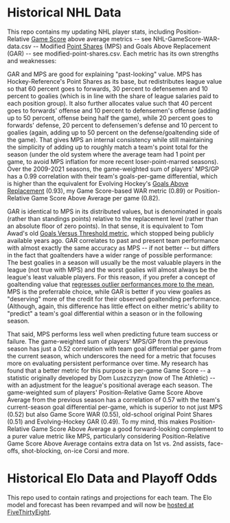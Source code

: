 # Historical NHL Data
This repo contains my updating NHL player stats, including Position-Relative [Game Score](https://hockey-graphs.com/2016/07/13/measuring-single-game-productivity-an-introduction-to-game-score/) above average metrics -- see NHL-GameScore-WAR-data.csv -- Modified [Point Shares](https://www.hockey-reference.com/about/point_shares.html) (MPS) and Goals Above Replacement (GAR) -- see modified-point-shares.csv. Each metric has its own strengths and weaknesses:

GAR and MPS are good for explaining "past-looking" value. MPS has Hockey-Reference's Point Shares as its base, but redistributes league value so that 60 percent goes to forwards, 30 percent to defensemen and 10 percent to goalies (which is in line with the share of league salaries paid to each position group). It also further allocates value such that 40 percent goes to forwards' offense and 10 percent to defensemen's offense (adding up to 50 percent, offense being half the game), while 20 percent goes to forwards' defense, 20 percent to defensemen's defense and 10 percent to goalies (again, adding up to 50 percent on the defense/goaltending side of the game). That gives MPS an internal consistency while still maintaining the simplicity of adding up to roughly match a team's point total for the season (under the old system where the average team had 1 point per game, to avoid MPS inflation for more recent loser-point-marred seasons). Over the 2009-2021 seasons, the game-weighted sum of players' MPS/GP has a 0.99 correlation with their team's goals-per-game differential, which is higher than the equivalent for Evolving Hockey's [Goals Above Replacement](https://evolving-hockey.com/glossary/goals-above-replacement/) (0.93), my Game Score-based WAR metric (0.89) or Position-Relative Game Score Above Average per game (0.82).

GAR is identical to MPS in its distributed values, but is denominated in goals (rather than standings points) relative to the replacement level (rather than an absolute floor of zero points). In that sense, it is equivalent to Tom Awad's old [Goals Versus Threshold metric](https://www.diebytheblade.com/2012/12/7/3411686/sab-re-metrics-what-is-gvt), which stopped being publicly available years ago. GAR correlates to past and present team performance with almost exactly the same accuracy as MPS -- if not better -- but differs in the fact that goaltenders have a wider range of possible performance: The best goalies in a season will usually be the most valuable players in the league (not true with MPS) and the worst goalies will almost always be the league's least valuable players. For this reason, if you prefer a concept of goaltending value that [regresses outlier performances more to the mean](http://tangotiger.com/index.php/site/comments/bias-in-hockey-reference-point-shares#42), MPS is the preferrable choice, while GAR is better if you view goalies as "deserving" more of the credit for their observed goaltending performance. (Although, again, this difference has little effect on either metric's ability to "predict" a team's goal differential within a season or in the following season.

That said, MPS performs less well when predicting future team success or failure. The game-weighted sum of players' MPS/GP from the previous season has just a 0.52 correlation with team goal differential per game from the current season, which underscores the need for a metric that focuses more on evaluating persistent performance over time. My research has found that a better metric for this purpose is per-game Game Score -- a statistic originally developed by Dom Luszczyzyn (now of The Athletic) -- with an adjustment for the league's positional average each season. The game-weighted sum of players' Position-Relative Game Score Above Average from the previous season has a correlation of 0.57 with the team's current-season goal differential per-game, which is superior to not just MPS (0.52) but also Game Score WAR (0.55), old-school original Point Shares (0.51) and Evolving-Hockey GAR (0.49). To my mind, this makes Position-Relative Game Score Above Average a good forward-looking complement to a purer value metric like MPS, particularly considering Position-Relative Game Score Above Average contains extra data on 1st vs. 2nd assists, face-offs, shot-blocking, on-ice Corsi and more.

# Historical Elo Data and Playoff Odds

This repo used to contain ratings and projections for each team. The Elo model and forecast has been revamped and will now be [hosted at FiveThirtyEight](https://projects.fivethirtyeight.com/2022-nhl-predictions/).
